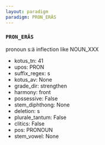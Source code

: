 ```yaml
---
layout: paradigm
paradigm: PRON_ERÄS
---
```

### ` PRON_ERÄS `

pronoun s:ä inflection like NOUN_XXX
* kotus_tn: 41
* upos: PRON
* suffix_regex: s
* kotus_av: None
* grade_dir: strengthen
* harmony: front
* possessive: False
* stem_diphthong: None
* deletion: s
* plurale_tantum: False
* clitics: False
* pos: PRONOUN
* stem_vowel: None
